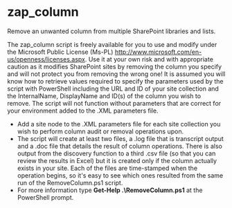 # zap_column
Remove an unwanted column from multiple SharePoint libraries and lists.

The zap_column script is freely available for you to use and modify under the Microsoft Public License (Ms-PL) http://www.microsoft.com/en-us/openness/licenses.aspx. Use it at your own risk and with appropriate caution as it modifies SharePoint sites by removing the column you specify and will not protect you from removing the wrong one! It is assumed you will know how to retrieve values required to specify the parameters used by the script with PowerShell including the URL and ID of your site collection and the InternalName, DisplayName and ID(s) of the column you wish to remove. The script will not function without parameters that are correct for your environment added to the .XML parameters file.

<ul>
<li>Add a site node to the .XML parameters file for each site collection you wish to perform column audit or removal operations upon. </li>
<li>The script will create at least two files, a .log file that is transcript output and a .doc file that details the result of column operations. There is also output from the discovery function to a third .csv file (so that you can review the results in Excel) but it is created only if the column actually exists in your site. Each of the files are time-stamped when the operation begins, so it's easy to see which ones resulted from the same run of the RemoveColumn.ps1 script.</li>
<li>For more information type <b>Get-Help .\RemoveColumn.ps1</b> at the PowerShell prompt.</li>
</ul>
